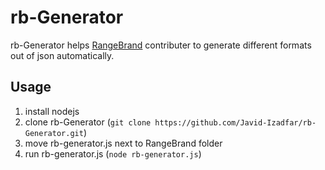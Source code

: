 # rb-Generator
rb-Generator helps [RangeBrand](https://github.com/IKAcc/RangeBrand) contributer to generate different formats out of json automatically.

## Usage
1. install nodejs
1. clone rb-Generator (`git clone https://github.com/Javid-Izadfar/rb-Generator.git`)
1. move rb-generator.js next to RangeBrand folder
1. run rb-generator.js (`node rb-generator.js`)
